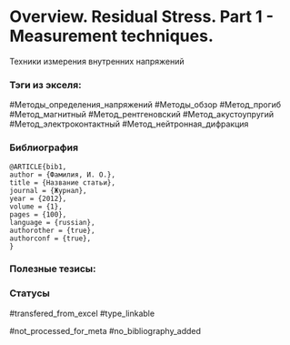 # Overview. Residual Stress. Part 1 - Measurement techniques.

Техники измерения внутренних напряжений

### Тэги из экселя:
#Методы_определения_напряжений 
#Методы_обзор 
#Метод_прогиб 
#Метод_магнитный 
#Метод_рентгеновский 
#Метод_акустоупругий 
#Метод_электроконтактный 
#Метод_нейтронная_дифракция 

### Библиография
```
@ARTICLE{bib1,
author = {Фамилия, И. О.},
title = {Название статьи},
journal = {Журнал},
year = {2012},
volume = {1},
pages = {100},
language = {russian},
authorother = {true},
authorconf = {true},
}
```

### Полезные тезисы:

### Статусы
#transfered_from_excel 
#type_linkable 

#not_processed_for_meta
#no_bibliography_added